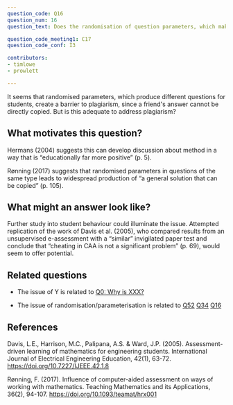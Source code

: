 ```yaml
---
question_code: Q16 
question_num: 16 
question_text: Does the randomisation of question parameters, which makes sharing answers between students difficult, adequately address plagiarism? 

question_code_meeting1: C17 
question_code_conf: I3 

contributors: 
- timlowe
- prowlett

---
```

It seems that randomised parameters, which produce different questions for students, create a barrier to plagiarism, since a friend's answer cannot be directly copied. But is this adequate to address plagiarism?

## What motivates this question?

Hermans (2004) suggests this can develop discussion about method in a way that is “educationally far more positive” (p. 5). 

Rønning (2017) suggests that randomised parameters in questions of the same type leads to widespread production of “a general solution that can be copied” (p. 105). 

## What might an answer look like?

Further study into student behaviour could illuminate the issue. Attempted replication of the work of Davis et al. (2005), who compared results from an unsupervised e-assessment with a “similar” invigilated paper test and conclude that “cheating in CAA is not a significant problem” (p. 69), would seem to offer potential.

## Related questions

* The issue of Y is related to [Q0: Why is XXX?](Q0)

* The issue of randomisation/parameterisation is related to [Q52](Q52) [Q34](Q34) [Q16](Q16)

## References

Davis, L.E., Harrison, M.C., Palipana, A.S. & Ward, J.P. (2005). Assessment-driven learning of mathematics for engineering students. International Journal of Electrical Engineering Education, 42(1), 63-72. https://doi.org/10.7227/IJEEE.42.1.8

Rønning, F. (2017). Influence of computer-aided assessment on ways of working with mathematics. Teaching Mathematics and its Applications, 36(2), 94-107. https://doi.org/10.1093/teamat/hrx001
